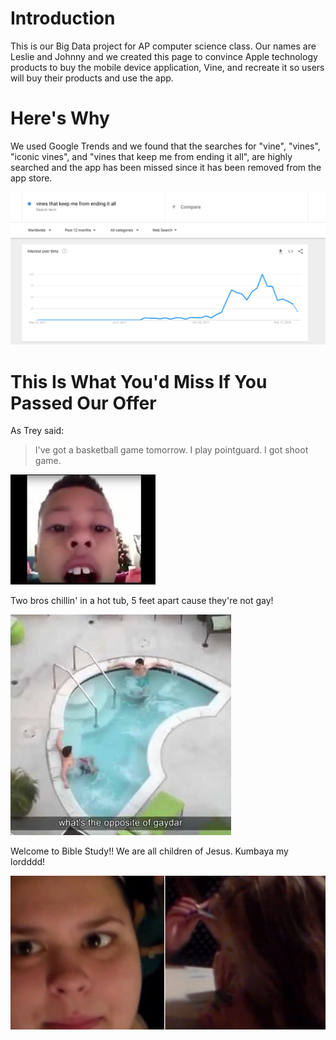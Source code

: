 # Introduction
This is our Big Data project for AP computer science class.
Our names are Leslie and Johnny and we created this page to convince Apple technology products to buy the mobile device application, Vine, and recreate it so users will buy their products and use the app.

# Here's Why
We used Google Trends and we found that the searches for "vine", "vines", "iconic vines", and "vines that keep me from ending it all", are highly searched and the app has been missed since it has been removed from the app store.

![alt text](https://github.com/johnnymackncheese/Big-Data/blob/master/Screen%20Shot%202018-03-06%20at%202.25.43%20PM.png)

# This Is What You'd Miss If You Passed Our Offer

As Trey said:
> I've got a basketball game tomorrow.
> I play pointguard.
> I got shoot game.

![alt text](https://github.com/johnnymackncheese/Big-Data/blob/master/Screen%20Shot%202018-03-06%20at%202.18.35%20PM.png)

Two bros chillin' in a hot tub, 5 feet apart cause they're not gay!

![alt text](https://github.com/johnnymackncheese/Big-Data/blob/master/Screen%20Shot%202018-03-06%20at%202.21.36%20PM.png)

Welcome to Bible Study!! We are all children of Jesus. Kumbaya my lordddd!

![alt text](https://github.com/johnnymackncheese/Big-Data/blob/master/Screen%20Shot%202018-03-06%20at%202.24.59%20PM.png)
